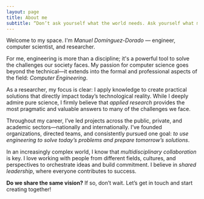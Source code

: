 ```yaml
---
layout: page
title: About me
subtitle: “Don’t ask yourself what the world needs. Ask yourself what makes you come alive, and go do that.” - Howard Thurman
---
```


Welcome to my space. I'm *Manuel Domínguez-Dorado* — engineer, computer scientist, and researcher.

For me, engineering is more than a discipline; it's a powerful tool to solve the challenges our society faces. My passion for computer science goes beyond the technical—it extends into the formal and professional aspects of the field: *Computer Engineering*.

As a researcher, my focus is clear: I apply knowledge to create practical solutions that directly impact today’s technological reality. While I deeply admire pure science, I firmly believe that *applied research* provides the most pragmatic and valuable answers to many of the challenges we face.

Throughout my career, I’ve led projects across the public, private, and academic sectors—nationally and internationally. I’ve founded organizations, directed teams, and consistently pursued one goal: *to use engineering to solve today’s problems and prepare tomorrow’s solutions*.

In an increasingly complex world, I know that *multidisciplinary collaboration* is key. I love working with people from different fields, cultures, and perspectives to orchestrate ideas and build commitment. I believe in *shared leadership*, where everyone contributes to success.

**Do we share the same vision?** If so, don’t wait. Let’s get in touch and start creating together!
